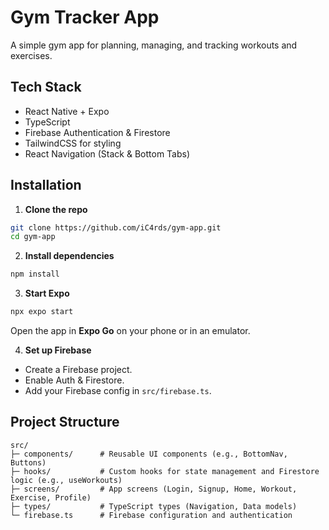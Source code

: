 # Gym Tracker App

A simple gym app for planning, managing, and tracking workouts and exercises.

## Tech Stack

* React Native + Expo
* TypeScript
* Firebase Authentication & Firestore
* TailwindCSS for styling
* React Navigation (Stack & Bottom Tabs)

## Installation

1. **Clone the repo**

```bash
git clone https://github.com/iC4rds/gym-app.git
cd gym-app
```

2. **Install dependencies**

```bash
npm install
```

3. **Start Expo**

```bash
npx expo start
```

Open the app in **Expo Go** on your phone or in an emulator.

4. **Set up Firebase**

* Create a Firebase project.
* Enable Auth & Firestore.
* Add your Firebase config in `src/firebase.ts`.

## Project Structure

```
src/
├─ components/      # Reusable UI components (e.g., BottomNav, Buttons)
├─ hooks/           # Custom hooks for state management and Firestore logic (e.g., useWorkouts)
├─ screens/         # App screens (Login, Signup, Home, Workout, Exercise, Profile)
├─ types/           # TypeScript types (Navigation, Data models)
└─ firebase.ts      # Firebase configuration and authentication
```